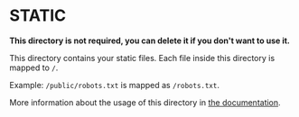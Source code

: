 # STATIC

**This directory is not required, you can delete it if you don't want to use it.**

This directory contains your static files.
Each file inside this directory is mapped to `/`.

Example: `/public/robots.txt` is mapped as `/robots.txt`.

More information about the usage of this directory in [the documentation](https://nuxtjs.org/guide/assets#static).
